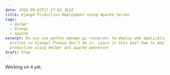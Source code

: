 ```yaml
---
date: 2020-09-02T17:57:02.361Z
title: Django Production Deployment using Apache Server
tags:
  - docker
  - django
  - apache
excerpt: Do you use python manage.py runserver to deploy web applications
  written in django? Please don't do it. Learn in this post how to deploy it in
  production using docker and apache webserver
draft: true
---
```

Working on it yet.